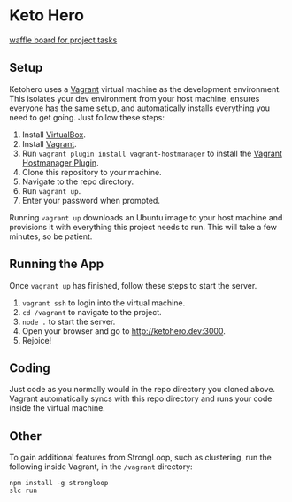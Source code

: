 # Keto Hero

[waffle board for project tasks](https://waffle.io/codefordenver/ketohero)

## Setup

Ketohero uses a [Vagrant](https://www.vagrantup.com/) virtual machine as the
development environment. This isolates your dev environment from your host
machine, ensures everyone has the same setup, and automatically installs
everything you need to get going. Just follow these steps:

1. Install [VirtualBox](https://www.virtualbox.org).
2. Install [Vagrant](https://www.vagrantup.com).
3. Run `vagrant plugin install vagrant-hostmanager` to install the [Vagrant Hostmanager Plugin](https://github.com/smdahlen/vagrant-hostmanager).
4. Clone this repository to your machine.
5. Navigate to the repo directory.
6. Run `vagrant up`.
7. Enter your password when prompted.

Running `vagrant up` downloads an Ubuntu image to your host machine and
provisions it with everything this project needs to run. This will take a few
minutes, so be patient.

## Running the App

Once `vagrant up` has finished, follow these steps to start the server.

1. `vagrant ssh` to login into the virtual machine.
2. `cd /vagrant` to navigate to the project.
3. `node .` to start the server.
4. Open your browser and go to http://ketohero.dev:3000.
5. Rejoice!

## Coding

Just code as you normally would in the repo directory you cloned above. Vagrant
automatically syncs with this repo directory and runs your code inside the
virtual machine.

## Other

To gain additional features from StrongLoop, such as clustering, run the
following inside Vagrant, in the `/vagrant` directory:
```
npm install -g strongloop
slc run
```
